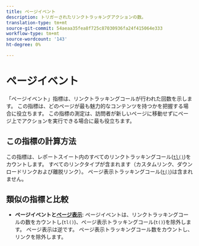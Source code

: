 ```yaml
---
title: ページイベント
description: トリガーされたリンクトラッキングアクションの数。
translation-type: tm+mt
source-git-commit: 54aeaa35fea8f725c87030936fa24f415064e333
workflow-type: tm+mt
source-wordcount: '143'
ht-degree: 0%

---
```



# ページイベント

「ページイベント」指標は、リンクトラッキングコールが行われた回数を示します。 この指標は、どのページが最も魅力的なコンテンツを持つかを把握する場合に役立ちます。 この指標の測定は、訪問者が新しいページに移動せずにページ上でアクションを実行できる場合に最も役立ちます。

## この指標の計算方法

この指標は、レポートスイート内のすべてのリンクトラッキングコール([`tl()`](/help/implement/vars/functions/tl-method.md))をカウントします。 すべてのリンクタイプが含まれます（カスタムリンク、ダウンロードリンクおよび離脱リンク）。 ページ表示トラッキングコール([`t()`](/help/implement/vars/functions/t-method.md))は含まれません。

## 類似の指標と比較

* **ページイベントと[ページ表示](page-views.md)**: ページイベントは、リンクトラッキングコールの数をカウントし(`tl()`)、ページ表示トラッキングコール(`t()`)を除外します。 ページ表示は逆です。 ページ表示トラッキングコール数をカウントし、リンクを除外します。
